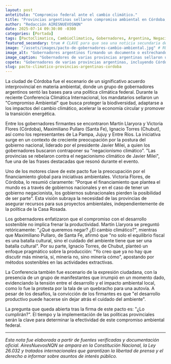 ```yaml
---
layout: post
antetitulo: "Compromiso federal ante el cambio climático."
title: "Provincias argentinas sellaron compromiso ambiental en Córdoba, desafiando el negacionismo nacional y priorizando el financiamiento climático."
author: "Redacción AIRESNUEVOSNQN"
date: 2025-07-14 09:30:00 -0300
categories: [Portada]
tags: [PactoClimatico, CambioClimatico, Gobernadores, Argentina, NegacionismoClimatico, FinanciamientoAmbiental, DesarrolloSostenible, Cordoba, UNFCCC, PoliticaAmbiental]
featured_secondary: true # CLAVE para que sea una noticia secundaria de portada con imagen
image: "/assets/images/pacto-de-gobernadores-cambio-ambiental.jpg" # RUTA DE LA IMAGEN (ASEGÚRATE QUE SEA 400px x 300px)
image_alt: "Gobernadores argentinos firmando un documento o estrechando manos en una conferencia sobre cambio climático en Córdoba."
image_caption: "Gobernadores de varias provincias argentinas sellaron un 'Pacto Ambiental' en Córdoba, buscando financiamiento global."
copete: "Gobernadores de varias provincias argentinas, incluyendo Córdoba, Santa Fe, Chubut, La Pampa, Jujuy y Entre Ríos, firmaron un trascendental 'Pacto' o 'Compromiso Ambiental' en el marco de la Conferencia Climática Internacional celebrada en Córdoba. Este acuerdo buscó establecer una agenda común para proteger la biodiversidad, adaptarse a los impactos del cambio climático, acelerar la economía circular y promover la transición energética, en una clara señal de autonomía frente a la postura del gobierno nacional."
slug: pacto-climatico-provincias-argentinas-cordoba
---
```


La ciudad de Córdoba fue el escenario de un significativo acuerdo interprovincial en materia ambiental, donde un grupo de gobernadores argentinos sentó las bases para una política climática federal. Durante la reciente Conferencia Climática Internacional, los mandatarios sellaron un "Compromiso Ambiental" que busca proteger la biodiversidad, adaptarse a los impactos del cambio climático, acelerar la economía circular y promover la transición energética.

Entre los gobernadores firmantes se encontraron Martín Llaryora y Victoria Flores (Córdoba), Maximiliano Pullaro (Santa Fe), Ignacio Torres (Chubut), así como los representantes de La Pampa, Jujuy y Entre Ríos. La iniciativa surge en un contexto de creciente preocupación por la postura del gobierno nacional, liderado por el presidente Javier Milei, a quien los gobernadores buscaron contraponer su "negacionismo climático". "Las provincias se rebelaron contra el negacionismo climático de Javier Milei", fue una de las frases destacadas que resonó durante el evento.

Uno de los motores clave de este pacto fue la preocupación por el financiamiento global para iniciativas ambientales. Victoria Flores, de Córdoba, lo resumió claramente: "Porque el financiamiento que plantea el mundo es a través de gobiernos nacionales y en el caso de tener un gobierno negacionista, los gobiernos subnacionales pierden la posibilidad de ser parte". Esta visión subraya la necesidad de las provincias de asegurar recursos para sus proyectos ambientales, independientemente de la política de la Casa Rosada.

Los gobernadores enfatizaron que el compromiso con el desarrollo sostenible no implica frenar la productividad. Martín Llaryora se preguntó retóricamente: "¿Qué queremos negar? ¿El cambio climático?", mientras que Maximiliano Pullaro, de Santa Fe, afirmó que "no solo el equilibrio fiscal es una batalla cultural, sino el cuidado del ambiente tiene que ser una batalla cultural". Por su parte, Ignacio Torres, de Chubut, planteó un enfoque pragmático sobre la producción: "Yo creo que ya no hay que discutir más minería, sí, minería no, sino minería cómo", apostando por métodos sostenibles en las actividades extractivas.

La Conferencia también fue escenario de la expresión ciudadana, con la presencia de un grupo de manifestantes que irrumpió en un momento dado, evidenciando la tensión entre el desarrollo y el impacto ambiental local, como lo fue la protesta por la tala de un quebracho para una autovía. A pesar de los desafíos, la convicción de los firmantes es que "el desarrollo productivo puede hacerse sin dejar atrás el cuidado del ambiente".

La pregunta que queda abierta tras la firma de este pacto es: "¿Lo cumplirán?". El tiempo y la implementación de las políticas provinciales serán la clave para determinar la efectividad de este compromiso ambiental federal.

---
*Esta nota fue elaborada a partir de fuentes verificadas y documentación oficial. AiresNuevosNQN se ampara en la Constitución Nacional, la Ley 26.032 y tratados internacionales que garantizan la libertad de prensa y el derecho a informar sobre asuntos de interés público.*